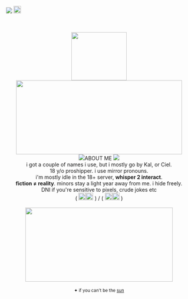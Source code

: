 
![](https://komarev.com/ghpvc/?username=sednoseterces&color=6321de&style=plastic&label=i+see+you+you+know.++++) <img src="https://github.com/user-attachments/assets/89206af5-eee2-4631-9406-98f4af8e6ad2" height=20 weight=50>
<div align="center"> <br /> <br />
  <img src="https://github.com/user-attachments/assets/f5456a01-f99b-412c-a45b-74a62b58a46c" height=130 width=150> <br />
  <img src="https://github.com/user-attachments/assets/30cbfb8f-84c1-4915-81de-837e0f11d887" height=200 width=450> <br />
  <img src="https://github.com/user-attachments/assets/335c7d97-ee11-488a-97b2-641f6cfce260"
    
   ABOUT ME <img src="https://github.com/user-attachments/assets/d5db946a-e85d-4926-b9fe-b082a9fda201"> <br />
  i got a couple of names i use, but i mostly go by Kal, or Ciel. <br />
18 y/o proshipper. i use mirror pronouns. <br />
  i'm mostly idle in the 18+ server, **whisper 2 interact**. <br />
  **fiction ≠ reality**. minors stay a light year away from me. i hide freely. <br />
  DNI if you're sensitive to pixels, crude jokes etc <br />
  ( <img src="https://github.com/user-attachments/assets/56d328c9-ee07-431b-8a78-dc36ace45fd1" width="20" height="20" /><img src="https://github.com/user-attachments/assets/65a8ce6c-54bb-4a9d-bd11-2505ee01acde" width="20" height="20" /> ) / ( <img src="https://github.com/user-attachments/assets/aebc9f0e-9127-4d86-b852-50587df45902" width="20" height="20" /><img src="https://github.com/user-attachments/assets/745b49b9-be5a-4e0f-b903-84dd1ec68694" width="20" height="20" /> ) <br /> <br />
  <img src="https://github.com/user-attachments/assets/f1453be1-f115-47b5-9175-5783aa89d6df" width="400" height="200" /> <br /> <br />
 <sub> ✦ if you can't be the [sun](https://youtu.be/G_ANJV_czSI?feature=shared) </sub> <br /> <br /> <br />
 
